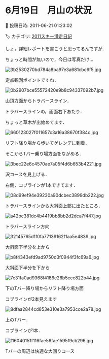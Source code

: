# 6月19日　月山の状況

📅 投稿日時: 2011-06-21 01:23:02

🏷️ カテゴリ: [2011スキー滑走日記](ca488c98cfb9169941c3e73770dcefb56.md)

しょ，詳細レポートを書こうと思ってるんですが．


ちょっと時間が無いので，今日は写真だけ…







![3b2530270bd784a8ba97e3a681cbc6f5.jpg](images/3b2530270bd784a8ba97e3a681cbc6f5.jpg)




定点観測ポイントですね．







![0b2907bce55572420e9b8c94337092b7.jpg](images/0b2907bce55572420e9b8c94337092b7.jpg)




山頂方面からトラバースライン．


トラバースラインの，画面右下あたり．


ちょっと草木が出始めてます．







![660123027f011657c3a16a38670f384c.jpg](images/660123027f011657c3a16a38670f384c.jpg)




リフト降り場から歩いてゲレンデに到着．


そこからTバー乗り場方面をながめる．







![3bec22e6c4570ae7a05f4d6b653b4221.jpg](images/3bec22e6c4570ae7a05f4d6b653b4221.jpg)




沢コースを見上げる．


右側，コブラインが1本できてます．







![08d99ef94e39230a90dcbec3899db222.jpg](images/08d99ef94e39230a90dcbec3899db222.jpg)




トラバースラインから大斜面上部に出たところ．







![a42bc381dc4b4419bb8bb2d2dca7f447.jpg](images/a42bc381dc4b4419bb8bb2d2dca7f447.jpg)




トラバースライン方向







![32145765d1f0fa77139162f1aa5e4839.jpg](images/32145765d1f0fa77139162f1aa5e4839.jpg)




大斜面下半分を上から







![b8f4343efd9ad9750d3f0944f3fc69a6.jpg](images/b8f4343efd9ad9750d3f0944f3fc69a6.jpg)




大斜面下半分を下から







![7c31fa0ad9368f4186e26b5ccc822b44.jpg](images/7c31fa0ad9368f4186e26b5ccc822b44.jpg)




下のTバー降り場からリフト降り場方面


コブラインが2本見えます







![8dfaa2844cd853e310e3a7953cce2a78.jpg](images/8dfaa2844cd853e310e3a7953cce2a78.jpg)




上のTバー．


コブラインが1本．







![f16040151f116fae56fae1595f9cb296.jpg](images/f16040151f116fae56fae1595f9cb296.jpg)




Tバーの周辺は快適な大回りコース
